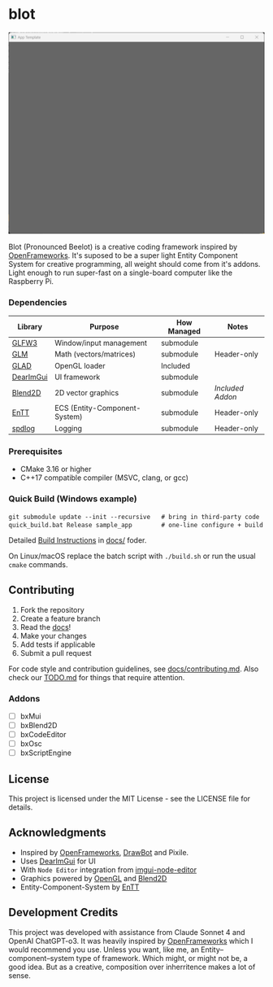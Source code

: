 # blot

![preview](apps/appTemplate/img/preview.png)

Blot (Pronounced Beelot) is a creative coding framework inspired by [OpenFrameworks]. It's suposed to be a super light Entity Component System for creative programming, all weight should come from it's addons. Light enough to run super-fast on a single-board computer like the Raspberry Pi.

### Dependencies
| Library     | Purpose                        | How Managed   | Notes             |
|-------------|--------------------------------|---------------|-------------------|
| [GLFW3]     | Window/input management        | submodule     |                   |
| [GLM]       | Math (vectors/matrices)        | submodule     | Header-only       |
| [GLAD]      | OpenGL loader                  | Included      |                   |
| [DearImGui] | UI framework                   | submodule     |                   |
| [Blend2D]   | 2D vector graphics             | submodule     | *Included Addon*  |
| [EnTT]      | ECS (Entity-Component-System)  | submodule     | Header-only       |
| [spdlog]    | Logging                        | submodule     | Header-only       |

### Prerequisites
- CMake 3.16 or higher
- C++17 compatible compiler (MSVC, clang, or gcc)

### Quick Build (Windows example)
```
git submodule update --init --recursive   # bring in third-party code
quick_build.bat Release sample_app        # one-line configure + build
```

Detailed [Build Instructions](./docs/build_instructions.md) in [docs/](./docs) foder.

On Linux/macOS replace the batch script with `./build.sh` or run the usual `cmake` commands.

## Contributing
1. Fork the repository
2. Create a feature branch
3. Read the [docs](docs/)!
4. Make your changes
5. Add tests if applicable
6. Submit a pull request

For code style and contribution guidelines, see [docs/contributing.md](docs/contributing.md).
Also check our [TODO.md](./TODO.md) for things that require attention.

### Addons

 -[ ] bxMui
 -[ ] bxBlend2D
 -[ ] bxCodeEditor
 -[ ] bxOsc
 -[ ] bxScriptEngine

## License
This project is licensed under the MIT License - see the LICENSE file for details.

## Acknowledgments
- Inspired by [OpenFrameworks], [DrawBot] and Pixile. 
- Uses [DearImGui] for UI
- With `Node Editor` integration from [imgui-node-editor](https://github.com/thedmd/imgui-node-editor)
- Graphics powered by [OpenGL](https://www.opengl.org/) and [Blend2D]
- Entity-Component-System by [EnTT](https://github.com/skypjack/entt)


## Development Credits
This project was developed with assistance from Claude Sonnet 4 and OpenAI ChatGPT-o3.
It was heavily inspired by [OpenFrameworks] which I would recommend you use.
Unless you want, like me, an Entity–component–system type of framework.
Which might, or might not be, a good idea.
But as a creative, composition over inherritence makes a lot of sense.

[OpenFrameworks]: https://openframeworks.cc/
[DrawBot]: https://drawbot.com/
[GLFW3]: https://github.com/glfw/glfw
[FreeType]: https://gitlab.freedesktop.org/freetype/freetype
[GLM]: https://github.com/g-truc/glm
[GLAD]: https://github.com/Dav1dde/glad
[DearImGui]: https://github.com/ocornut/imgui
[Blend2D]: https://github.com/blend2d/blend2d
[EnTT]: https://github.com/skypjack/entt
[spdlog]: https://github.com/gabime/spdlog
